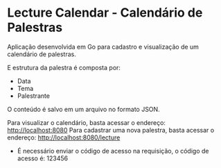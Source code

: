 # Lecture Calendar - Calendário de Palestras

Aplicação desenvolvida em Go para cadastro e visualização de um calendário de palestras.

E estrutura da palestra é composta por:

- Data
- Tema
- Palestrante

O conteúdo é salvo em um arquivo no formato JSON.

Para visualizar o calendário, basta acessar o endereço: <http://localhost:8080>
Para cadastrar uma nova palestra, basta acessar o endereço: <http://localhost:8080/lecture>

- É necessário enviar o código de acesso na requisição, o código de acesso é: 123456

